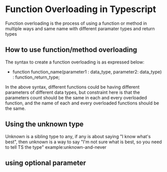 # Function Overloading in Typescript
Function overloading is the process of using a function or method in multiple ways and same name with different paramater types and return types

## How to use function/method overloading
The syntax to create a function overloading is as expressed below:

 * function function_name(parameter1 : data_type, parameter2: data_type) : function_return_type;

In the above syntax, different functions could be having different parameters of different data types, but  constraint here is that the parameters count should be the same in each and every overloaded function, and the name of each and every overloaded functions should be the same.
 

## Using the unknown type
Unknown is a sibling type to any, if any is about saying "I know what's best", then unknown is a way to say "I'm not sure what is best, so you need to tell TS the type" example:unknown-and-never

##  using optional parameter